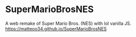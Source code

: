 # SuperMarioBrosNES
A web remake of Super Mario Bros. (NES) with lol vanilla JS.  
https://matteoo34.github.io/SuperMarioBrosNES
